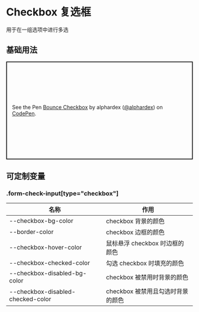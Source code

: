 # Checkbox 复选框

用于在一组选项中进行多选

## 基础用法

<p class="codepen" data-height="265" data-theme-id="dark" data-default-tab="html,result" data-user="alphardex" data-slug-hash="jOPpZEe" style="height: 265px; box-sizing: border-box; display: flex; align-items: center; justify-content: center; border: 2px solid; margin: 1em 0; padding: 1em;" data-pen-title="Bounce Checkbox">
  <span>See the Pen <a href="https://codepen.io/alphardex/pen/jOPpZEe">
  Bounce Checkbox</a> by alphardex (<a href="https://codepen.io/alphardex">@alphardex</a>)
  on <a href="https://codepen.io">CodePen</a>.</span>
</p>
<script async src="https://static.codepen.io/assets/embed/ei.js"></script>

## 可定制变量

### .form-check-input[type="checkbox"]

| 名称                              | 作用                              |
| --------------------------------- | --------------------------------- |
| --checkbox-bg-color               | checkbox 背景的颜色               |
| --border-color                    | checkbox 边框的颜色               |
| --checkbox-hover-color            | 鼠标悬浮 checkbox 时边框的颜色    |
| --checkbox-checked-color          | 勾选 checkbox 时填充的颜色        |
| --checkbox-disabled-bg-color      | checkbox 被禁用时背景的颜色       |
| --checkbox-disabled-checked-color | checkbox 被禁用且勾选时背景的颜色 |
